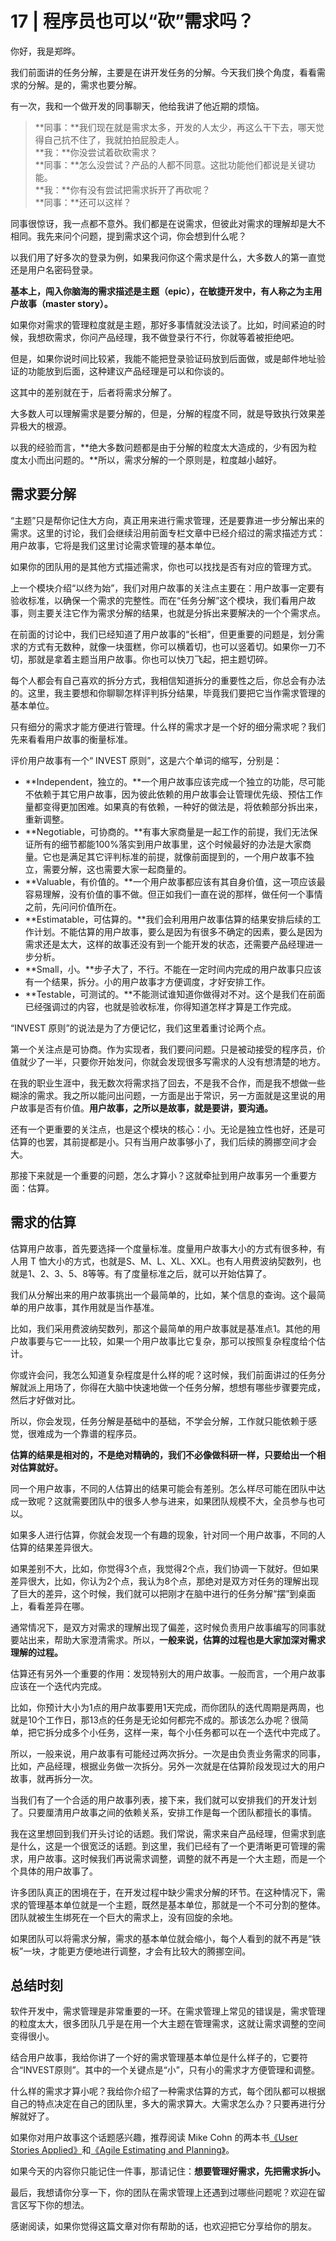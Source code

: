 <!-- ---
date: "2019-06-23"
---   -->
      
# 17 | 程序员也可以“砍”需求吗？
你好，我是郑晔。

我们前面讲的任务分解，主要是在讲开发任务的分解。今天我们换个角度，看看需求的分解。是的，需求也要分解。

有一次，我和一个做开发的同事聊天，他给我讲了他近期的烦恼。

> **同事：**我们现在就是需求太多，开发的人太少，再这么干下去，哪天觉得自己抗不住了，我就拍拍屁股走人。  
> **我：**你没尝试着砍砍需求？  
> **同事：**怎么没尝试？产品的人都不同意。这批功能他们都说是关键功能。  
> **我：**你有没有尝试把需求拆开了再砍呢？  
> **同事：**还可以这样？

同事很惊讶，我一点都不意外。我们都是在说需求，但彼此对需求的理解却是大不相同。我先来问个问题，提到需求这个词，你会想到什么呢？

以我们用了好多次的登录为例，如果我问你这个需求是什么，大多数人的第一直觉还是用户名密码登录。

**基本上，闯入你脑海的需求描述是主题（epic），在敏捷开发中，有人称之为主用户故事（master story）。**

如果你对需求的管理粒度就是主题，那好多事情就没法谈了。比如，时间紧迫的时候，我想砍需求，你问产品经理，我不做登录行不行，你就等着被拒绝吧。

但是，如果你说时间比较紧，我能不能把登录验证码放到后面做，或是邮件地址验证的功能放到后面，这种建议产品经理是可以和你谈的。

<!-- [[[read_end]]] -->

这其中的差别就在于，后者将需求分解了。

大多数人可以理解需求是要分解的，但是，分解的程度不同，就是导致执行效果差异极大的根源。

以我的经验而言，**绝大多数问题都是由于分解的粒度太大造成的，少有因为粒度太小而出问题的。**所以，需求分解的一个原则是，粒度越小越好。

## 需求要分解

“主题”只是帮你记住大方向，真正用来进行需求管理，还是要靠进一步分解出来的需求。这里的讨论，我们会继续沿用前面专栏文章中已经介绍过的需求描述方式：用户故事，它将是我们这里讨论需求管理的基本单位。

如果你的团队用的是其他方式描述需求，你也可以找找是否有对应的管理方式。

上一个模块介绍“以终为始”，我们对用户故事的关注点主要在：用户故事一定要有验收标准，以确保一个需求的完整性。而在“任务分解”这个模块，我们看用户故事，则主要关注它作为需求分解的结果，也就是分拆出来要解决的一个个需求点。

在前面的讨论中，我们已经知道了用户故事的“长相”，但更重要的问题是，划分需求的方式有无数种，就像一块蛋糕，你可以横着切，也可以竖着切。如果你一刀不切，那就是拿着主题当用户故事。你也可以快刀飞起，把主题切碎。

每个人都会有自己喜欢的拆分方式，我相信知道拆分的重要性之后，你总会有办法的。这里，我主要想和你聊聊怎样评判拆分结果，毕竟我们要把它当作需求管理的基本单位。

只有细分的需求才能方便进行管理。什么样的需求才是一个好的细分需求呢？我们先来看看用户故事的衡量标准。

评价用户故事有一个“ INVEST 原则”，这是六个单词的缩写，分别是：

* **Independent，独立的。**一个用户故事应该完成一个独立的功能，尽可能不依赖于其它用户故事，因为彼此依赖的用户故事会让管理优先级、预估工作量都变得更加困难。如果真的有依赖，一种好的做法是，将依赖部分拆出来，重新调整。
* **Negotiable，可协商的。**有事大家商量是一起工作的前提，我们无法保证所有的细节都能100\%落实到用户故事里，这个时候最好的办法是大家商量。它也是满足其它评判标准的前提，就像前面提到的，一个用户故事不独立，需要分解，这也需要大家一起商量的。
* **Valuable，有价值的。**一个用户故事都应该有其自身价值，这一项应该最容易理解，没有价值的事不做。但正如我们一直在说的那样，做任何一个事情之前，先问问价值所在。
* **Estimatable，可估算的。**我们会利用用户故事估算的结果安排后续的工作计划。不能估算的用户故事，要么是因为有很多不确定的因素，要么是因为需求还是太大，这样的故事还没有到一个能开发的状态，还需要产品经理进一步分析。
* **Small，小。**步子大了，不行。不能在一定时间内完成的用户故事只应该有一个结果，拆分。小的用户故事才方便调度，才好安排工作。
* **Testable，可测试的。**不能测试谁知道你做得对不对。这个是我们在前面已经强调过的内容，也就是验收标准，你得知道怎样才算是工作完成。

“INVEST 原则”的说法是为了方便记忆，我们这里着重讨论两个点。

第一个关注点是可协商。作为实现者，我们要问问题。只是被动接受的程序员，价值就少了一半，只要你开始发问，你就会发现很多写需求的人没有想清楚的地方。

在我的职业生涯中，我无数次将需求挡了回去，不是我不合作，而是我不想做一些糊涂的需求。我之所以能问出问题，一方面是出于常识，另一方面就是这里说的用户故事是否有价值。**用户故事，之所以是故事，就是要讲，要沟通。**

还有一个更重要的关注点，也是这个模块的核心：小。无论是独立性也好，还是可估算的也罢，其前提都是小。只有当用户故事够小了，我们后续的腾挪空间才会大。

那接下来就是一个重要的问题，怎么才算小？这就牵扯到用户故事另一个重要方面：估算。

## 需求的估算

估算用户故事，首先要选择一个度量标准。度量用户故事大小的方式有很多种，有人用 T 恤大小的方式，也就是S、M、L、XL、XXL。也有人用费波纳契数列，也就是1、2、3、5、8等等。有了度量标准之后，就可以开始估算了。

我们从分解出来的用户故事挑出一个最简单的，比如，某个信息的查询。这个最简单的用户故事，其作用就是当作基准。

比如，我们采用费波纳契数列，那这个最简单的用户故事就是基准点1。其他的用户故事要与它一一比较，如果一个用户故事比它复杂，那可以按照复杂程度给个估计。

你或许会问，我怎么知道复杂程度是什么样的呢？这时候，我们前面讲过的任务分解就派上用场了，你得在大脑中快速地做一个任务分解，想想有哪些步骤要完成，然后才好做对比。

所以，你会发现，任务分解是基础中的基础，不学会分解，工作就只能依赖于感觉，很难成为一个靠谱的程序员。

**估算的结果是相对的，不是绝对精确的，我们不必像做科研一样，只要给出一个相对估算就好。**

同一个用户故事，不同的人估算出的结果可能会有差别。怎么样尽可能在团队中达成一致呢？这就需要团队中的很多人参与进来，如果团队规模不大，全员参与也可以。

如果多人进行估算，你就会发现一个有趣的现象，针对同一个用户故事，不同的人估算的结果差异很大。

如果差别不大，比如，你觉得3个点，我觉得2个点，我们协调一下就好。但如果差异很大，比如，你认为2个点，我认为8个点，那绝对是双方对任务的理解出现了巨大的差异，这个时候，我们就可以把刚才在脑中进行的任务分解“摆”到桌面上，看看差异在哪。

通常情况下，是双方对需求的理解出现了偏差，这时候负责用户故事编写的同事就要站出来，帮助大家澄清需求。所以，**一般来说，估算的过程也是大家加深对需求理解的过程。**

估算还有另外一个重要的作用：发现特别大的用户故事。一般而言，一个用户故事应该在一个迭代内完成。

比如，你预计大小为1点的用户故事要用1天完成，而你团队的迭代周期是两周，也就是10个工作日，那13点的任务是无论如何都完不成的。那该怎么办呢？很简单，把它拆分成多个小任务，这样一来，每个小任务都可以在一个迭代中完成了。

所以，一般来说，用户故事有可能经过两次拆分。一次是由负责业务需求的同事，比如，产品经理，根据业务做一次拆分。另外一次就是在估算阶段发现过大的用户故事，就再拆分一次。

当我们有了一个合适的用户故事列表，接下来，我们就可以安排我们的开发计划了。只要厘清用户故事之间的依赖关系，安排工作是每一个团队都擅长的事情。

我在这里想回到我们开头讨论的话题。我们常说，需求来自产品经理，但需求到底是什么，这是一个很宽泛的话题。到这里，我们已经有了一个更清晰更可管理的需求，用户故事。这时候我们再说需求调整，调整的就不再是一个大主题，而是一个个具体的用户故事了。

许多团队真正的困境在于，在开发过程中缺少需求分解的环节。在这种情况下，需求的管理基本单位就是一个主题，既然是基本单位，那就是一个不可分割的整体。团队就被生生绑死在一个巨大的需求上，没有回旋的余地。

如果团队可以将需求分解，需求的基本单位就会缩小，每个人看到的就不再是“铁板”一块，才能更方便地进行调整，才会有比较大的腾挪空间。

## 总结时刻

软件开发中，需求管理是非常重要的一环。在需求管理上常见的错误是，需求管理的粒度太大，很多团队几乎是在用一个大主题在管理需求，这就让需求调整的空间变得很小。

结合用户故事，我给你讲了一个好的需求管理基本单位是什么样子的，它要符合“INVEST原则”。其中的一个关键点是“小”，只有小的需求才方便管理和调整。

什么样的需求才算小呢？我给你介绍了一种需求估算的方式，每个团队都可以根据自己的特点决定在自己的团队里，多大的需求算大。大需求怎么办？只要再进行分解就好了。

如果你对用户故事这个话题感兴趣，推荐阅读 Mike Cohn 的两本书[《User Stories Applied》](http://book.douban.com/subject/4743056/)和[《Agile Estimating and Planning》](http://book.douban.com/subject/26811747/)。

如果今天的内容你只能记住一件事，那请记住：**想要管理好需求，先把需求拆小。**

最后，我想请你分享一下，你的团队在需求管理上还遇到过哪些问题呢？欢迎在留言区写下你的想法。

感谢阅读，如果你觉得这篇文章对你有帮助的话，也欢迎把它分享给你的朋友。